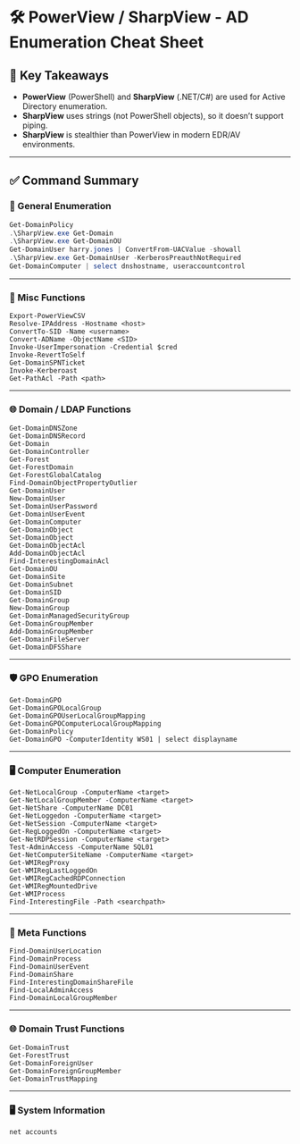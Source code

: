 # 🛠️ PowerView / SharpView - AD Enumeration Cheat Sheet
## 🧠 Key Takeaways

- **PowerView** (PowerShell) and **SharpView** (.NET/C#) are used for Active Directory enumeration.
- **SharpView** uses strings (not PowerShell objects), so it doesn’t support piping.
- **SharpView** is stealthier than PowerView in modern EDR/AV environments.

---

## ✅ Command Summary

### 📜 General Enumeration

```powershell
Get-DomainPolicy
.\SharpView.exe Get-Domain
.\SharpView.exe Get-DomainOU
Get-DomainUser harry.jones | ConvertFrom-UACValue -showall
.\SharpView.exe Get-DomainUser -KerberosPreauthNotRequired
Get-DomainComputer | select dnshostname, useraccountcontrol
````

---

### **🧩 Misc Functions**

```
Export-PowerViewCSV
Resolve-IPAddress -Hostname <host>
ConvertTo-SID -Name <username>
Convert-ADName -ObjectName <SID>
Invoke-UserImpersonation -Credential $cred
Invoke-RevertToSelf
Get-DomainSPNTicket
Invoke-Kerberoast
Get-PathAcl -Path <path>
```

---

### **🌐 Domain / LDAP Functions**

```
Get-DomainDNSZone
Get-DomainDNSRecord
Get-Domain
Get-DomainController
Get-Forest
Get-ForestDomain
Get-ForestGlobalCatalog
Find-DomainObjectPropertyOutlier
Get-DomainUser
New-DomainUser
Set-DomainUserPassword
Get-DomainUserEvent
Get-DomainComputer
Get-DomainObject
Set-DomainObject
Get-DomainObjectAcl
Add-DomainObjectAcl
Find-InterestingDomainAcl
Get-DomainOU
Get-DomainSite
Get-DomainSubnet
Get-DomainSID
Get-DomainGroup
New-DomainGroup
Get-DomainManagedSecurityGroup
Get-DomainGroupMember
Add-DomainGroupMember
Get-DomainFileServer
Get-DomainDFSShare
```

---

### **🛡️ GPO Enumeration**

```
Get-DomainGPO
Get-DomainGPOLocalGroup
Get-DomainGPOUserLocalGroupMapping
Get-DomainGPOComputerLocalGroupMapping
Get-DomainPolicy
Get-DomainGPO -ComputerIdentity WS01 | select displayname
```

---

### **🖥️ Computer Enumeration**

```
Get-NetLocalGroup -ComputerName <target>
Get-NetLocalGroupMember -ComputerName <target>
Get-NetShare -ComputerName DC01
Get-NetLoggedon -ComputerName <target>
Get-NetSession -ComputerName <target>
Get-RegLoggedOn -ComputerName <target>
Get-NetRDPSession -ComputerName <target>
Test-AdminAccess -ComputerName SQL01
Get-NetComputerSiteName -ComputerName <target>
Get-WMIRegProxy
Get-WMIRegLastLoggedOn
Get-WMIRegCachedRDPConnection
Get-WMIRegMountedDrive
Get-WMIProcess
Find-InterestingFile -Path <searchpath>
```

---

### **🧠 Meta Functions**

```
Find-DomainUserLocation
Find-DomainProcess
Find-DomainUserEvent
Find-DomainShare
Find-InterestingDomainShareFile
Find-LocalAdminAccess
Find-DomainLocalGroupMember
```

---

### **🌐 Domain Trust Functions**

```
Get-DomainTrust
Get-ForestTrust
Get-DomainForeignUser
Get-DomainForeignGroupMember
Get-DomainTrustMapping
```

---

### **🖥️ System Information**

```
net accounts
```
